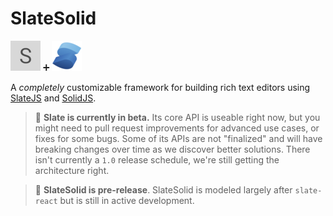 # SlateSolid

![SlateJS](src/assets/slate48.png) ➕ ![SolidJS](src/assets/solid48.png)

A _completely_ customizable framework
for building rich text editors using [SlateJS](https://docs.slatejs.org/) and [SolidJS](https://www.solidjs.com/).

> 🤖 **Slate is currently in beta.** Its core API is useable right now, but you might need to pull request improvements for advanced use cases, or fixes for some bugs. Some of its APIs are not "finalized" and will have breaking changes over time as we discover better solutions. There isn't currently a `1.0` release schedule, we're still getting the architecture right.

> 🤖 **SlateSolid is pre-release**. SlateSolid is modeled largely after `slate-react` but is still in active development.

